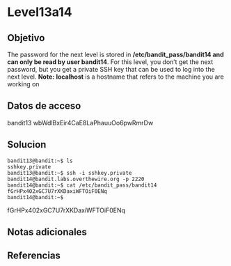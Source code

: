 # Level13a14

## Objetivo
The password for the next level is stored in **/etc/bandit_pass/bandit14 and can only be read by user bandit14**. For this level, you don’t get the next password, but you get a private SSH key that can be used to log into the next level. **Note:** **localhost** is a hostname that refers to the machine you are working on

## Datos de acceso
bandit13
 wbWdlBxEir4CaE8LaPhauuOo6pwRmrDw

## Solucion
```
bandit13@bandit:~$ ls
sshkey.private
bandit13@bandit:~$ ssh -i sshkey.private bandit14@bandit.labs.overthewire.org -p 2220
bandit14@bandit:~$ cat /etc/bandit_pass/bandit14
fGrHPx402xGC7U7rXKDaxiWFTOiF0ENq
bandit14@bandit:~$
```

fGrHPx402xGC7U7rXKDaxiWFTOiF0ENq
## Notas adicionales

## Referencias

